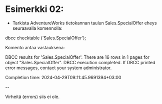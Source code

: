 # Esimerkki 02:

- Tarkista AdventureWorks tietokannan taulun Sales.SpecialOffer eheys seuraavalla komennolla:

dbcc checktable ('Sales.SpecialOffer');

Komento antaa vastauksena:

DBCC results for 'Sales.SpecialOffer'.
There are 16 rows in 1 pages for object "Sales.SpecialOffer".
DBCC execution completed. If DBCC printed error messages, contact your system administrator.

Completion time: 2024-04-29T09:11:45.9691394+03:00

--

Virheitä (errors) siis ei ole.